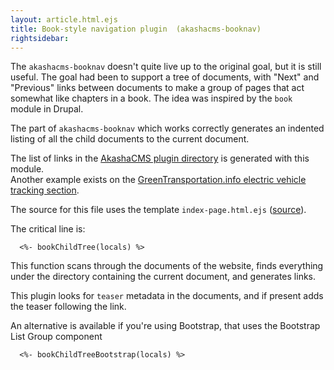 ```yaml
---
layout: article.html.ejs
title: Book-style navigation plugin  (akashacms-booknav)
rightsidebar:
---
```


The `akashacms-booknav` doesn't quite live up to the original goal, but it is still useful.  The goal had been to support a tree of documents, with "Next" and "Previous" links between documents to make a group of pages that act somewhat like chapters in a book.  The idea was inspired by the `book` module in Drupal.

The part of `akashacms-booknav` which works correctly generates an indented listing of all the child documents to the current document.

The list of links in the [AkashaCMS plugin directory](index.html) is generated with this module.  
Another example exists on the [GreenTransportation.info electric vehicle tracking section](http://greentransportation.info/ev-tracker/index.html).

The source for this file uses the template `index-page.html.ejs` ([source](https://github.com/robogeek/akashacms-website/blob/master/layouts/index-page.html.ejs)).

The critical line is:

      <%- bookChildTree(locals) %>

This function scans through the documents of the website, finds everything under the directory containing the current document, and generates links.

This plugin looks for `teaser` metadata in the documents, and if present adds the teaser following the link.

An alternative is available if you're using Bootstrap, that uses the Bootstrap List Group component

      <%- bookChildTreeBootstrap(locals) %>